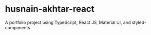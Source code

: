 # husnain-akhtar-react
A portfolio project using TypeScript, React JS, Material UI, and styled-components

